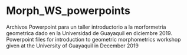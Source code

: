 # Morph_WS_powerpoints
Archivos Powerpoint para un taller introductorio a la morformetria geometrica dado en la Universidad de Guayaquil en diciembre 2019.
Powerpoint files for introduction to geometric morphometrics workshop given at the University of Guayaquil in December 2019
